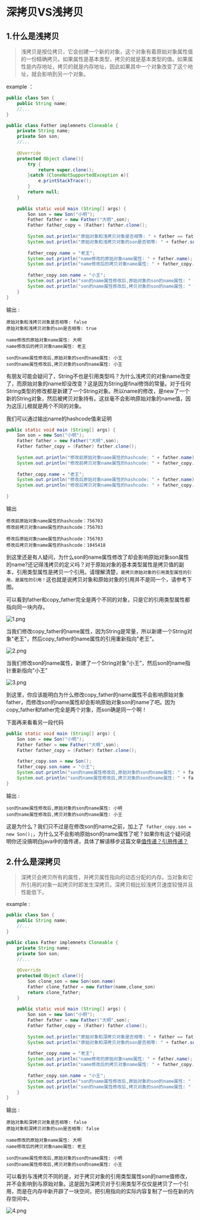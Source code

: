 # 深拷贝VS浅拷贝




## 1.什么是浅拷贝

> 浅拷贝是按位拷贝，它会创建一个新的对象，这个对象有着原始对象属性值的一份精确拷贝。如果属性是基本类型，拷贝的就是基本类型的值。如果属性是内存地址，拷贝的就是内存地址，因此如果其中一个对象改变了这个地址，就会影响到另一个对象。

example ：

```java
public class Son {
    public String name;
    //...
}

public class Father implemnets Cloneable {
    private String name;
    private Son son;
    //...
    
    @Override
    protected Object clone(){
        try {
            return super.clone();
        }catch (CloneNotSupportedException e){
            e.printStackTrace();
        }
        return null;
    }
	
    public static void main (String[] args) {
    	Son son = new Son("小明");
    	Father father = new Father("大明",son);
    	Father father_copy = (Father) father.clone();
        
    	System.out.println("原始对象和浅拷贝对象是否相等: " + father == father_copy);
    	System.out.println("原始对象和浅拷贝对象的son是否相等: " + father.son = father.son);
    	
        father_copy.name = "老王";
        System.out.println("name修改的原始对象name属性: " + father.name);
        System.out.println("name修改后的拷贝对象name属性: " + father_copy.name);
        
        father_copy.son.name = "小王";
        System.out.println("son的name属性修改后,原始对象的son的name属性: " + father.son.name);
        System.out.println("son的name属性修改后,拷贝对象的son的name属性: " + father_copy.son.name);
    }
}
```

输出 :

```
原始对象和浅拷贝对象是否相等: false
原始对象和浅拷贝对象的son是否相等: true

name修改的原始对象name属性: 大明
name修改后的拷贝对象name属性: 老王

son的name属性修改后,原始对象的son的name属性: 小王
son的name属性修改后,拷贝对象的son的name属性: 小王
```

有朋友可能会疑问了，String不也是引用类型吗？为什么浅拷贝的对象name改变了，而原始对象的name却没改变？这是因为String是final修饰的常量。对于任何String类型的修改都是新建了一个String对象。所以name的修改，是new了一个新的String对象，然后被拷贝对象持有。这丝毫不会影响原始对象的name值，因为这压儿根就是两个不同的对象。

我们可以通过输出name的hashcode值来证明

```java
public static void main (String[] args) {
    Son son = new Son("小明");
    Father father = new Father("大明",son);
    Father father_copy = (Father) father.clone();
    
    System.out.println("修改前原始对象name属性的hashcode: " + father.name);
    System.out.println("修改前拷贝对象name属性的hashcode: " + father_copy.name);
 		
    father_copy.name = "老王";
    System.out.println("修改后原始对象name属性的hashcode: " + father.name);
    System.out.println("修改后拷贝对象name属性的hashcode: " + father_copy.name);
 
}
```

输出

```
修改前原始对象name属性的hashcode：756703
修改前拷贝对象name属性的hashcode：756703

修改后原始对象name属性的hashcode：756703
修改后拷贝对象name属性的hashcode：1045418
```

到这里还是有人疑问，为什么son的name属性修改了却会影响原始对象son属性的name?还记得浅拷贝的定义吗？对于原始对象的基本类型属性是拷贝值的副本，引用类型属性是拷贝一个引用。请理解清楚，``是拷贝原始对象的引用类型属性的引用，是属性的引用！``这也就是说拷贝对象和原始对象的引用并不是同一个，请参考下图。

可以看到father和copy_father完全是两个不同的对象，只是它的引用类型属性都指向同一块内存。

![1.png](https://i.loli.net/2020/01/17/t9oVLcjgm3bnJlX.png)

当我们修改copy_father的name属性，因为String是常量，所以新建一个String对象"老王"，然后copy_father的name属性的引用重新指向"老王"。

![2.png](https://i.loli.net/2020/01/17/OUfjx4MaXFtGeKD.png)

当我们修改son的name属性，新建了一个String对象“小王”，然后son的name指针重新指向"小王"

![3.png](https://i.loli.net/2020/01/17/KDAqjzsCeT9Mlih.png)

到这里，你应该能明白为什么修改copy_father的name属性不会影响原始对象father，而修改son的name属性却会影响原始对象son的name了吧。因为copy_father和father完全是两个对象，而son确是同一个啊！

下面再来看看另一段代码

```java
public static void main (String[] args) {
    Son son = new Son("小明");
    Father father = new Father("大明",son);
    Father father_copy = (Father) father.clone();
       
    father_copy.son = new Son();
    father_copy.son.name = "小王";
    System.out.println("son的name属性修改后,原始对象的son的name属性: " + father.son.name);
    System.out.println("son的name属性修改后,拷贝对象的son的name属性: " + father_copy.son.name);
}
```

输出 :

```
son的name属性修改后,原始对象的son的name属性: 小明
son的name属性修改后,拷贝对象的son的name属性: 小王
```

这是为什么？我们只不过是在修改son的name之前，加上了`` father_copy.son = new Son();``，为什么又不会影响原始son的name属性了呢？如果你有这个疑问说明你还没搞明白java中的值传递，具体了解请移步这篇文章[值传递？引用传递？](../pass-by-val)



## 2.什么是深拷贝

> 深拷贝会拷贝所有的属性，并拷贝属性指向的动态分配的内存。当对象和它所引用的对象一起拷贝时即发生深拷贝。深拷贝相比较浅拷贝速度较慢并且性能低下。

example :

```java
public class Son {
    public String name;
    //...
}

public class Father implemnets Cloneable {
    private String name;
    private Son son;
    //...
    
    @Override
    protected Object clone(){
        Son clone_son = new Son(son.name)
        Father clone_father = new Father(name,clone_son)
        return clone_father;    
    }
	
    public static void main (String[] args) {
    	Son son = new Son("小明");
    	Father father = new Father("大明",son);
    	Father father_copy = (Father) father.clone();
        
    	System.out.println("原始对象和深拷贝对象是否相等: " + father == father_copy);
    	System.out.println("原始对象和深拷贝对象的son是否相等: " + father.son = father.son);
    	
        father_copy.name = "老王";
        System.out.println("name修改的原始对象name属性: " + father.name);
        System.out.println("name修改后的拷贝对象name属性: " + father_copy.name);
        
        father_copy.son.name = "小王";
        System.out.println("son的name属性修改后,原始对象的son的name属性: " + father.son.name);
        System.out.println("son的name属性修改后,拷贝对象的son的name属性: " + father_copy.son.name);
    }
}
```

输出 :

```
原始对象和深拷贝对象是否相等: false
原始对象和深拷贝对象的son是否相等: false

name修改的原始对象name属性: 大明
name修改后的拷贝对象name属性: 老王

son的name属性修改后,原始对象的son的name属性: 小明
son的name属性修改后,拷贝对象的son的name属性: 小王
```

可以看到与浅拷贝不同的是，对于拷贝对象的引用类型属性son的name值修改，并不会影响到与原始对象。这是因为深拷贝对于引用类型不仅仅是拷贝了一个引用，而是在内存中新开辟了一块空间，把引用指向的实际内容复制了一份在新的内存空间中。

![4.png](https://i.loli.net/2020/01/17/u6GClgtSaPvyRok.png)